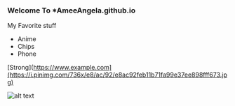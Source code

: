 ### Welcome To *AmeeAngela.github.io

My Favorite stuff
- Anime
- Chips
- Phone

[Strong](https://www.example.com](https://i.pinimg.com/736x/e8/ac/92/e8ac92feb11b71fa99e37ee898fff673.jpg)

![alt text](https://i.pinimg.com/564x/a0/73/48/a073488376b3a13e02102faa8d50dfd1.jpg)

